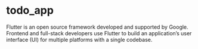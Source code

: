 # todo_app
Flutter is an open source framework developed and supported by Google. Frontend and full-stack developers use Flutter to build an application’s user interface (UI) for multiple platforms with a single codebase.
